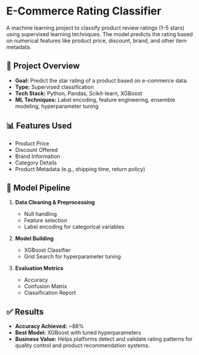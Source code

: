 # E-Commerce Rating Classifier

A machine learning project to classify product review ratings (1–5 stars) using supervised learning techniques. The model predicts the rating based on numerical features like product price, discount, brand, and other item metadata.

## 📌 Project Overview

- **Goal:** Predict the star rating of a product based on e-commerce data.
- **Type:** Supervised classification
- **Tech Stack:** Python, Pandas, Scikit-learn, XGBoost
- **ML Techniques:** Label encoding, feature engineering, ensemble modeling, hyperparameter tuning

## 📊 Features Used

- Product Price  
- Discount Offered  
- Brand Information  
- Category Details  
- Product Metadata (e.g., shipping time, return policy)  

## 🚀 Model Pipeline

1. **Data Cleaning & Preprocessing**
   - Null handling
   - Feature selection
   - Label encoding for categorical variables

2. **Model Building**
   - XGBoost Classifier
   - Grid Search for hyperparameter tuning

3. **Evaluation Metrics**
   - Accuracy
   - Confusion Matrix
   - Classification Report

## ✅ Results

- **Accuracy Achieved:** ~88%  
- **Best Model:** XGBoost with tuned hyperparameters  
- **Business Value:** Helps platforms detect and validate rating patterns for quality control and product recommendation systems.

